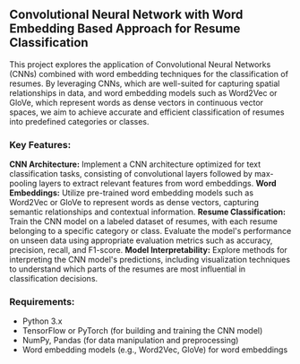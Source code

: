 ## Convolutional Neural Network with Word Embedding Based Approach for Resume Classification

This project explores the application of Convolutional Neural Networks (CNNs) combined with word embedding techniques for the classification of resumes. 
By leveraging CNNs, which are well-suited for capturing spatial relationships in data, and word embedding models such as Word2Vec or GloVe, which represent words as dense vectors in continuous vector spaces, we aim to achieve accurate and efficient classification of resumes into predefined categories or classes.

### Key Features:

**CNN Architecture:** Implement a CNN architecture optimized for text classification tasks, consisting of convolutional layers followed by max-pooling layers to extract relevant features from word embeddings.
**Word Embeddings:** Utilize pre-trained word embedding models such as Word2Vec or GloVe to represent words as dense vectors, capturing semantic relationships and contextual information.
**Resume Classification:** Train the CNN model on a labeled dataset of resumes, with each resume belonging to a specific category or class. Evaluate the model's performance on unseen data using appropriate evaluation metrics such as accuracy, precision, recall, and F1-score.
**Model Interpretability:** Explore methods for interpreting the CNN model's predictions, including visualization techniques to understand which parts of the resumes are most influential in classification decisions.

### Requirements:

- Python 3.x
- TensorFlow or PyTorch (for building and training the CNN model)
- NumPy, Pandas (for data manipulation and preprocessing)
- Word embedding models (e.g., Word2Vec, GloVe) for word embeddings
